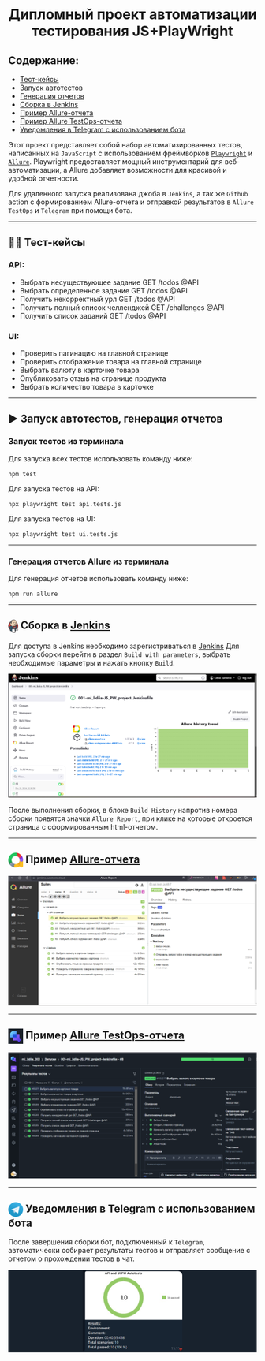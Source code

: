 ﻿<h1 align="center">Дипломный проект автоматизации тестирования JS+PlayWright</h1>

##  Содержание:
- <a href="#cases"> Тест-кейсы</a>
- <a href="#autotests"> Запуск автотестов</a>
- <a href="#generateAllureReport"> Генерация отчетов</a>
- <a href="#jenkins"> Сборка в Jenkins</a>
- <a href="#allureReport"> Пример Allure-отчета</a>
- <a href="#allureTestOpsReport"> Пример Allure TestOps-отчета</a>
- <a href="#tg"> Уведомления в Telegram с использованием бота</a>

Этот проект представляет собой набор автоматизированных тестов, написанных на <code>JavaScript</code> с использованием фреймворков <code>[Playwright](https://playwright.dev)</code> и <code>[Allure](https://allurereport.org/)</code>. Playwright предоставляет мощный инструментарий для веб-автоматизации, а Allure добавляет возможности для красивой и удобной отчетности.


Для удаленного запуска реализована джоба в <code>Jenkins</code>, а так же <code>Github</code> action с формированием Allure-отчета и отправкой результатов в <code>Allure TestOps</code> и <code>Telegram</code> при помощи бота.

____
<a id="cases"></a>
## 🕵️‍♂️ Тест-кейсы

### API:
- Выбрать несуществующее задание GET /todos @API
- Выбрать определенное задание GET /todos @API
- Получить некорректный урл GET /todos @API
- Получить полный список челленджей GET /challenges @API
- Получить список заданий GET /todos @API

### UI:
- Проверить пагинацию на главной странице
- Проверить отображение товара на главной странице
- Выбрать валюту в карточке товара
- Опубликовать отзыв на странице продукта
- Выбрать количество товара в карточке


<a id="autotests"></a>
____
## ▶️ Запуск автотестов, генерация отчетов

### Запуск тестов из терминала

Для запуска всех тестов использовать команду ниже:
```
npm test
```
Для запуска тестов на API:

```
npx playwright test api.tests.js
```
Для запуска тестов на UI:
```
npx playwright test ui.tests.js
```

<a id="generateAllureReport"></a>
_____
### Генерация отчетов Allure из терминала

Для генерация отчетов использовать команду ниже:
```
npm run allure
```

---
<a id="jenkins"></a>
## <img width="20" style="vertical-align:middle" title="Jenkins" src="media/logo/jenkins.svg"> </a> Сборка в <a target="_blank" href="https://jenkins.autotests.cloud/job/001-mi_lidiia-JS_PW_project-Jenkinsfile/"> Jenkins </a>
Для доступа в Jenkins необходимо зарегистриваться в [Jenkins](https://jenkins.autotests.cloud/) Для запуска сборки перейти в раздел <code>Build with parameters</code>, выбрать необходимые параметры и нажать кнопку <code>Build</code>.
<p align="center">
<img title="jenkins" src="media/jenkins.png ">
</p>
После выполнения сборки, в блоке <code>Build History</code> напротив номера сборки появятся значки <code>Allure Report</code>, при клике на которые откроется страница с сформированным html-отчетом.

____
<a id="allureReport"></a>
## <img width="30" style="vertical-align:middle" title="Allure Report" src="media/logo/allure.svg"> </a> Пример <a target="_blank" href="https://jenkins.autotests.cloud/job/001-braunman-JsPlaywrightFinalWork/allure/"> Allure-отчета </a>
<p align="center">
<img title="Allure Report" src="media/allure.png">
</p>

____
<a id="allureTestOpsReport"></a>
## <img width="30" style="vertical-align:middle" title="Allure TestOps Report" src="media/logo/testops-logo.png"> </a> Пример <a target="_blank" href="https://allure.autotests.cloud/launch/43117/"> Allure TestOps-отчета </a>
<p align="center">
<img title="Allure TestOps Report" src="media/testops.png">
</p>

____
<a id="tg"></a>
## <img width="30" style="vertical-align:middle" title="Telegram" src="media/logo/telegram.svg"> Уведомления в Telegram с использованием бота
После завершения сборки бот, подключенный к <code>Telegram</code>, автоматически собирает результаты тестов и отправляет сообщение с отчетом о прохождении тестов в чат.
<div style="background-color: #18222d">
<p align="center">
<img width="40%" title="Telegram Notifications" src="media/telegram.png">
</p>
</div>

